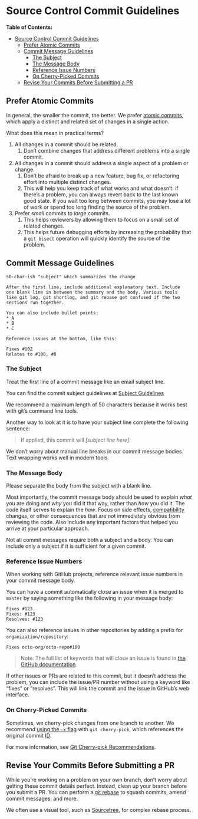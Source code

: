 
Source Control Commit Guidelines
================================

**Table of Contents:**

- [Source Control Commit Guidelines](#source-control-commit-guidelines)
  - [Prefer Atomic Commits](#prefer-atomic-commits)
  - [Commit Message Guidelines](#commit-message-guidelines)
    - [The Subject](#the-subject)
    - [The Message Body](#the-message-body)
    - [Reference Issue Numbers](#reference-issue-numbers)
    - [On Cherry-Picked Commits](#on-cherry-picked-commits)
  - [Revise Your Commits Before Submitting a PR](#revise-your-commits-before-submitting-a-pr)

Prefer Atomic Commits
---------------------

In general, the smaller the commit, the better. We prefer [atomic commits](https://en.wikipedia.org/wiki/Atomic_commit), which apply a distinct and related set of changes in a single action.

What does this mean in practical terms?

1.  All changes in a commit should be related.
    1.  Don’t combine changes that address different problems into a single commit.
2.  All changes in a commit should address a single aspect of a problem or change.
    1.  Don’t be afraid to break up a new feature, bug fix, or refactoring effort into multiple distinct changes.
    2.  This will help you keep track of what works and what doesn’t: if there’s a problem, you can always revert back to the last known good state. If you wait too long between commits, you may lose a lot of work or spend too long finding the source of the problem.
3.  Prefer _small_ commits to _large_ commits.
    1.  This helps reviewers by allowing them to focus on a small set of related changes.
    2.  This helps future debugging efforts by increasing the probability that a `git bisect` operation will quickly identify the source of the problem.



Commit Message Guidelines
-------------------------



    50-char-ish "subject" which summarizes the change
    
    After the first line, include additional explanatory text. Include
    one blank line in between the summary and the body. Various tools
    like git log, git shortlog, and git rebase get confused if the two
    sections run together.
    
    You can also include bullet points:
    * A
    * B
    * C
    
    Reference issues at the bottom, like this:
    
    Fixes #102
    Relates to #100, #8

### The Subject

Treat the first line of a commit message like an email subject line.

You can find the commit subject guidelines at [Subject Guidelines](Commit_template/../commit_guidelines.md)

We recommend a maximum length of 50 characters because it works best with git’s command line tools.


Another way to look at it is to have your subject line complete the following sentence:

> If applied, this commit will _\[subject line here\]_.

We don’t worry about manual line breaks in our commit message bodies. Text wrapping works well in modern tools.

### The Message Body

Please separate the body from the subject with a blank line.

Most importantly, the commit message body should be used to explain _what_ you are doing and _why_ you did it that way, rather than _how_ you did it. The code itself serves to explain the _how_. Focus on side effects, [compatibility](https://embeddedartistry.com/fieldmanual-terms/compatibility/) changes, or other consequences that are not immediately obvious from reviewing the code. Also include any important factors that helped you arrive at your particular approach.

Not all commit messages require both a subject and a body. You can include only a subject if it is sufficient for a given commit.

### Reference Issue Numbers

When working with GitHub projects, reference relevant issue numbers in your commit message body.

You can have a commit automatically close an issue when it is merged to `master` by saying something like the following in your message body:

    Fixes #123
    Fixes: #123
    Resolves: #123

You can also reference issues in other repositories by adding a prefix for `organization/repository`:

    Fixes octo-org/octo-repo#100

> Note: The full list of keywords that will close an issue is found in [the GitHub documentation](https://help.github.com/en/github/managing-your-work-on-github/linking-a-pull-request-to-an-issue).

If other issues or PRs are related to this commit, but it doesn’t address the problem, you can include the issue/PR number without using a keyword like “fixes” or “resolves”. This will link the commit and the issue in GitHub’s web interface.

### On Cherry-Picked Commits

Sometimes, we cherry-pick changes from one branch to another. We recommend [using the `-x` flag](https://embeddedartistry.com/blog/2016/10/19/git-cherry-pick-recommendations/) with `git cherry-pick`, which references the original commit [ID](https://embeddedartistry.com/fieldmanual-terms/industrial-design/).

For more information, see [Git Cherry-pick Recommendations](https://embeddedartistry.com/blog/2016/10/19/git-cherry-pick-recommendations/).

Revise Your Commits Before Submitting a PR
------------------------------------------

While you’re working on a problem on your own branch, don’t worry about getting these commit details perfect. Instead, clean up your branch before you submit a PR. You can perform a [git rebase](https://git-scm.com/docs/git-rebase) to squash commits, amend commit messages, and more.

We often use a visual tool, such as [Sourcetree](https://www.sourcetreeapp.com/), for complex rebase process.
